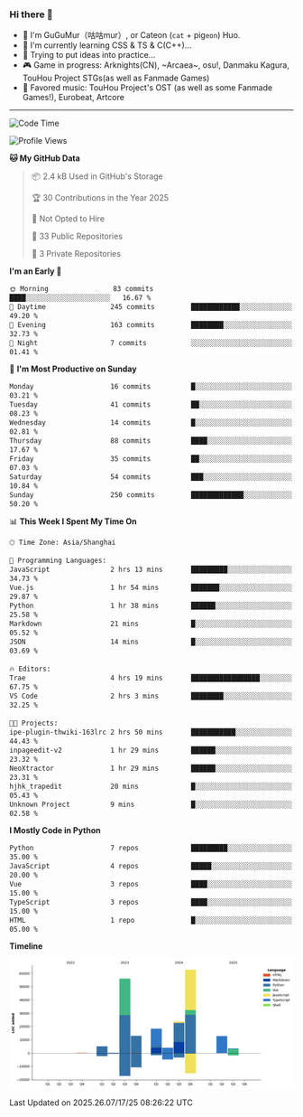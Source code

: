 ### Hi there 👋

- 🧐 I'm GuGuMur（咕咕mur）, or Cateon (`cat` + pig`eon`) Huo.
- 🌱 I'm currently learning CSS & TS & C(C++)...
- 🤔 Trying to put ideas into practice...
- 🎮 Game in progress: Arknights(CN), ~Arcaea~, osu!, Danmaku Kagura, TouHou Project STGs(as well as Fanmade Games)
- 🎵 Favored music: TouHou Project's OST (as well as some Fanmade Games!), Eurobeat, Artcore

----
<!--START_SECTION:waka-->
![Code Time](http://img.shields.io/badge/Code%20Time-16%20hrs%2016%20mins-blue)

![Profile Views](http://img.shields.io/badge/Profile%20Views-1-blue)

**🐱 My GitHub Data** 

> 📦 2.4 kB Used in GitHub's Storage 
 > 
> 🏆 30 Contributions in the Year 2025
 > 
> 🚫 Not Opted to Hire
 > 
> 📜 33 Public Repositories 
 > 
> 🔑 3 Private Repositories 
 > 
**I'm an Early 🐤** 

```text
🌞 Morning                83 commits          ████░░░░░░░░░░░░░░░░░░░░░   16.67 % 
🌆 Daytime                245 commits         ████████████░░░░░░░░░░░░░   49.20 % 
🌃 Evening                163 commits         ████████░░░░░░░░░░░░░░░░░   32.73 % 
🌙 Night                  7 commits           ░░░░░░░░░░░░░░░░░░░░░░░░░   01.41 % 
```
📅 **I'm Most Productive on Sunday** 

```text
Monday                   16 commits          █░░░░░░░░░░░░░░░░░░░░░░░░   03.21 % 
Tuesday                  41 commits          ██░░░░░░░░░░░░░░░░░░░░░░░   08.23 % 
Wednesday                14 commits          █░░░░░░░░░░░░░░░░░░░░░░░░   02.81 % 
Thursday                 88 commits          ████░░░░░░░░░░░░░░░░░░░░░   17.67 % 
Friday                   35 commits          ██░░░░░░░░░░░░░░░░░░░░░░░   07.03 % 
Saturday                 54 commits          ███░░░░░░░░░░░░░░░░░░░░░░   10.84 % 
Sunday                   250 commits         █████████████░░░░░░░░░░░░   50.20 % 
```


📊 **This Week I Spent My Time On** 

```text
🕑︎ Time Zone: Asia/Shanghai

💬 Programming Languages: 
JavaScript               2 hrs 13 mins       █████████░░░░░░░░░░░░░░░░   34.73 % 
Vue.js                   1 hr 54 mins        ███████░░░░░░░░░░░░░░░░░░   29.87 % 
Python                   1 hr 38 mins        ██████░░░░░░░░░░░░░░░░░░░   25.58 % 
Markdown                 21 mins             █░░░░░░░░░░░░░░░░░░░░░░░░   05.52 % 
JSON                     14 mins             █░░░░░░░░░░░░░░░░░░░░░░░░   03.69 % 

🔥 Editors: 
Trae                     4 hrs 19 mins       █████████████████░░░░░░░░   67.75 % 
VS Code                  2 hrs 3 mins        ████████░░░░░░░░░░░░░░░░░   32.25 % 

🐱‍💻 Projects: 
ipe-plugin-thwiki-163lrc 2 hrs 50 mins       ███████████░░░░░░░░░░░░░░   44.43 % 
inpageedit-v2            1 hr 29 mins        ██████░░░░░░░░░░░░░░░░░░░   23.32 % 
NeoXtractor              1 hr 29 mins        ██████░░░░░░░░░░░░░░░░░░░   23.31 % 
hjhk_trapedit            20 mins             █░░░░░░░░░░░░░░░░░░░░░░░░   05.43 % 
Unknown Project          9 mins              █░░░░░░░░░░░░░░░░░░░░░░░░   02.58 % 
```

**I Mostly Code in Python** 

```text
Python                   7 repos             █████████░░░░░░░░░░░░░░░░   35.00 % 
JavaScript               4 repos             █████░░░░░░░░░░░░░░░░░░░░   20.00 % 
Vue                      3 repos             ████░░░░░░░░░░░░░░░░░░░░░   15.00 % 
TypeScript               3 repos             ████░░░░░░░░░░░░░░░░░░░░░   15.00 % 
HTML                     1 repo              █░░░░░░░░░░░░░░░░░░░░░░░░   05.00 % 
```



**Timeline**

![Lines of Code chart](https://raw.githubusercontent.com/GuGuMur/GuGuMur/main/assets/bar_graph.png)


 Last Updated on 2025.26.07/17/25 08:26:22 UTC
<!--END_SECTION:waka-->

<!-- ![Metrics](https://metrics.lecoq.io/GuGuMur?template=classic&config.timezone=Asia%2FShanghai) -->
